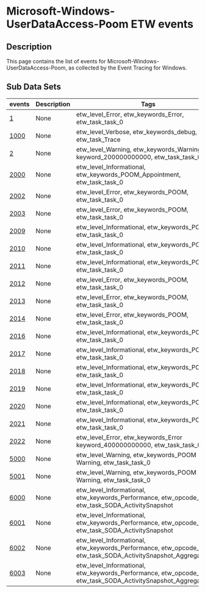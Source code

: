 # Microsoft-Windows-UserDataAccess-Poom ETW events

## Description
This page contains the list of events for Microsoft-Windows-UserDataAccess-Poom, as collected by the Event Tracing for Windows.

## Sub Data Sets
|events|Description|Tags|
|---|---|---|
|[1](events/event-1.md)|None|etw_level_Error, etw_keywords_Error, etw_task_task_0|
|[1000](events/event-1000.md)|None|etw_level_Verbose, etw_keywords_debug, etw_task_Trace|
|[2](events/event-2.md)|None|etw_level_Warning, etw_keywords_Warning keyword_200000000000, etw_task_task_0|
|[2000](events/event-2000.md)|None|etw_level_Informational, etw_keywords_POOM_Appointment, etw_task_task_0|
|[2002](events/event-2002.md)|None|etw_level_Error, etw_keywords_POOM, etw_task_task_0|
|[2003](events/event-2003.md)|None|etw_level_Error, etw_keywords_POOM, etw_task_task_0|
|[2009](events/event-2009.md)|None|etw_level_Informational, etw_keywords_POOM, etw_task_task_0|
|[2010](events/event-2010.md)|None|etw_level_Informational, etw_keywords_POOM, etw_task_task_0|
|[2011](events/event-2011.md)|None|etw_level_Informational, etw_keywords_POOM, etw_task_task_0|
|[2012](events/event-2012.md)|None|etw_level_Error, etw_keywords_POOM, etw_task_task_0|
|[2013](events/event-2013.md)|None|etw_level_Error, etw_keywords_POOM, etw_task_task_0|
|[2014](events/event-2014.md)|None|etw_level_Error, etw_keywords_POOM, etw_task_task_0|
|[2016](events/event-2016.md)|None|etw_level_Informational, etw_keywords_POOM, etw_task_task_0|
|[2017](events/event-2017.md)|None|etw_level_Informational, etw_keywords_POOM, etw_task_task_0|
|[2018](events/event-2018.md)|None|etw_level_Informational, etw_keywords_POOM, etw_task_task_0|
|[2019](events/event-2019.md)|None|etw_level_Informational, etw_keywords_POOM, etw_task_task_0|
|[2020](events/event-2020.md)|None|etw_level_Informational, etw_keywords_POOM, etw_task_task_0|
|[2021](events/event-2021.md)|None|etw_level_Informational, etw_keywords_POOM, etw_task_task_0|
|[2022](events/event-2022.md)|None|etw_level_Error, etw_keywords_Error keyword_400000000000, etw_task_task_0|
|[5000](events/event-5000.md)|None|etw_level_Warning, etw_keywords_POOM Warning, etw_task_task_0|
|[5001](events/event-5001.md)|None|etw_level_Warning, etw_keywords_POOM Warning, etw_task_task_0|
|[6000](events/event-6000.md)|None|etw_level_Informational, etw_keywords_Performance, etw_opcode_Start, etw_task_SODA_ActivitySnapshot|
|[6001](events/event-6001.md)|None|etw_level_Informational, etw_keywords_Performance, etw_opcode_Stop, etw_task_SODA_ActivitySnapshot|
|[6002](events/event-6002.md)|None|etw_level_Informational, etw_keywords_Performance, etw_opcode_Start, etw_task_SODA_ActivitySnapshot_AggregateFeed|
|[6003](events/event-6003.md)|None|etw_level_Informational, etw_keywords_Performance, etw_opcode_Stop, etw_task_SODA_ActivitySnapshot_AggregateFeed|
